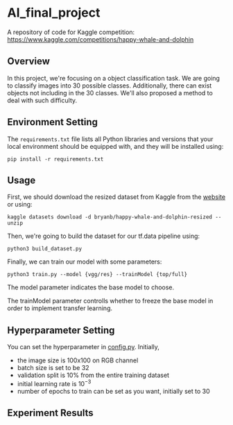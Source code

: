 # AI_final_project
A repository of code for Kaggle competition: https://www.kaggle.com/competitions/happy-whale-and-dolphin

## Overview
In this project, we're focusing on a object classification task.
We are going to classify images into 30 possible classes.
Additionally, there can exist objects not including in the 30 classes.
We'll also proposed a method to deal with such difficulty.

## Environment Setting
The `requirements.txt` file lists all Python libraries and versions that your local
environment should be equipped with, and they will be installed using:

```
pip install -r requirements.txt
```

## Usage
First, we should download the resized dataset from Kaggle from the [website](https://www.kaggle.com/datasets/bryanb/happy-whale-and-dolphin-resized) or using:

```
kaggle datasets download -d bryanb/happy-whale-and-dolphin-resized --unzip
```

Then, we're going to build the dataset for our tf.data pipeline using:

```
python3 build_dataset.py
```

Finally, we can train our model with some parameters:

```
python3 train.py --model {vgg/res} --trainModel {top/full}
```
The model parameter indicates the base model to choose.

The trainModel parameter controlls whether to freeze the base model in order to implement transfer learning.

## Hyperparameter Setting
You can set the hyperparameter in [config.py](https://github.com/Lucas-Kuo/AI_final_project/blob/main/config.py).
Initially,
-  the image size is 100x100 on RGB channel
-  batch size is set to be 32
-  validation split is 10% from the entire training dataset
-  initial learning rate is $10^{-3}$
-  number of epochs to train can be set as you want, initially set to 30

## Experiment Results
